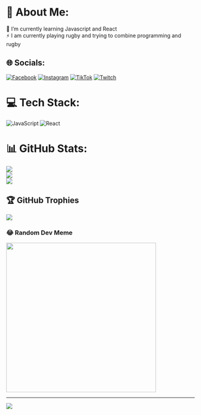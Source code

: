 # 💫 About Me:
🌱 I’m currently learning Javascript and React<br>⚡ I am currently playing rugby and trying to combine programming and rugby


## 🌐 Socials:
[![Facebook](https://img.shields.io/badge/Facebook-%231877F2.svg?logo=Facebook&logoColor=white)](https://facebook.com/https://www.facebook.com/TazoClash/) [![Instagram](https://img.shields.io/badge/Instagram-%23E4405F.svg?logo=Instagram&logoColor=white)](https://instagram.com/Ziraqashvilii__) [![TikTok](https://img.shields.io/badge/TikTok-%23000000.svg?logo=TikTok&logoColor=white)](https://tiktok.com/@tazzika__) [![Twitch](https://img.shields.io/badge/Twitch-%239146FF.svg?logo=Twitch&logoColor=white)](https://twitch.tv/Tuzee) 

# 💻 Tech Stack:
![JavaScript](https://img.shields.io/badge/javascript-%23323330.svg?style=for-the-badge&logo=javascript&logoColor=%23F7DF1E) ![React](https://img.shields.io/badge/react-%2320232a.svg?style=for-the-badge&logo=react&logoColor=%2361DAFB)
# 📊 GitHub Stats:
![](https://github-readme-stats.vercel.app/api?username=Tazika777&theme=monokai&hide_border=false&include_all_commits=false&count_private=false)<br/>
![](https://github-readme-streak-stats.herokuapp.com/?user=Tazika777&theme=monokai&hide_border=false)<br/>
![](https://github-readme-stats.vercel.app/api/top-langs/?username=Tazika777&theme=monokai&hide_border=false&include_all_commits=false&count_private=false&layout=compact)

## 🏆 GitHub Trophies
![](https://github-profile-trophy.vercel.app/?username=Tazika777&theme=radical&no-frame=false&no-bg=true&margin-w=4)

### 😂 Random Dev Meme
<img src='https://randommeme-five.vercel.app/' style="height: 400px;"/>

---
[![](https://visitcount.itsvg.in/api?id=Tazika777&icon=0&color=0)](https://visitcount.itsvg.in)

<!-- Proudly created with GPRM ( https://gprm.itsvg.in ) -->
